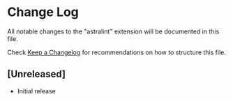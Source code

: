 # Change Log

All notable changes to the "astralint" extension will be documented in this file.

Check [Keep a Changelog](http://keepachangelog.com/) for recommendations on how to structure this file.

## [Unreleased]

- Initial release